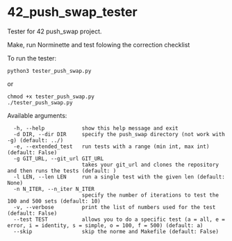 # 42_push_swap_tester
Tester for 42 push_swap project.


Make, run Norminette and test folowing the correction checklist

To run the tester:
```
python3 tester_push_swap.py
```
or 
```
chmod +x tester_push_swap.py
./tester_push_swap.py
```

Available arguments:

````
  -h, --help            show this help message and exit
  -d DIR, --dir DIR     specify the push_swap directory (not work with -g) (default: ../)
  -e, --extended_test   run tests with a range (min int, max int) (default: False)
  -g GIT_URL, --git_url GIT_URL
                        takes your git_url and clones the repository and then runs the tests (default: )
  -l LEN, --len LEN     run a single test with the given len (default: None)
  -n N_ITER, --n_iter N_ITER
                        specify the number of iterations to test the 100 and 500 sets (default: 10)
  -v, --verbose         print the list of numbers used for the test (default: False)
  --test TEST           allows you to do a specific test (a = all, e = error, i = identity, s = simple, o = 100, f = 500) (default: a)
  --skip                skip the norme and Makefile (default: False)
````
